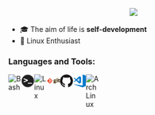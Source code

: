 <!--
**WIttyJudge/wittyjudge** is a ✨ _special_ ✨ repository because its `README.md` (this file) appears on your GitHub profile.

Here are some ideas to get you started:

- 🔭 I’m currently working on ...
- 🌱 I’m currently learning ...
- 👯 I’m looking to collaborate on ...
- 🤔 I’m looking for help with ...
- 💬 Ask me about ...
- 📫 How to reach me: ...
- 😄 Pronouns: ...
- ⚡ Fun fact: ...
-->

<!--
<img src="https://raw.githubusercontent.com/wittyjudge/wittyjudge/master/assets/picture.png" alt="related picture" style="text-align: center; margin-bottom: 30px;" />
-->

<p class="aligncenter" style="text-align: center; margin-top: 30px;">
  <!-- disable icons for now; see https://github.com/anuraghazra/github-readme-stats/issues/104 -->
  <img src="https://github-readme-stats.vercel.app/api?username=wittyjudge&count_private=true&show_icons=true&theme=algolia" />
</p>

-   :mortar_board: The aim of life is **self-development**
-   :penguin: Linux Enthusiast

### Languages and Tools:

[<img align="left" alt="Bash" width="26px" src="https://raw.githubusercontent.com/odb/official-bash-logo/master/assets/Logos/Icons/SVG/128x128.svg" />](https://www.google.com/search?&q=Bash)

[<img align="left" alt="Terminal" width="26px" src="https://raw.githubusercontent.com/github/explore/80688e429a7d4ef2fca1e82350fe8e3517d3494d/topics/terminal/terminal.png" />](https://www.google.com/search?&q=command+line+interface)

[<img align="left" alt="Linux" width="26px" src="https://image.flaticon.com/icons/svg/226/226772.svg" />](https://www.google.com/search?&q=Linux)

[<img align="left" alt="Git" width="26px" src="https://raw.githubusercontent.com/github/explore/80688e429a7d4ef2fca1e82350fe8e3517d3494d/topics/git/git.png" />](https://www.google.com/search?&q=Git)

[<img align="left" alt="GitHub" width="26px" src="https://raw.githubusercontent.com/github/explore/78df643247d429f6cc873026c0622819ad797942/topics/github/github.png" />](https://www.google.com/search?&q=Github)

[<img align="left" alt="Visual Studio Code" width="26px" src="https://raw.githubusercontent.com/github/explore/80688e429a7d4ef2fca1e82350fe8e3517d3494d/topics/visual-studio-code/visual-studio-code.png" />](https://www.google.com/search?&q=Visual+Studio+Code)

[<img align="left" alt="Arch Linux" width="26px" src="https://www.iconfinder.com/data/icons/flat-round-system/512/archlinux-512.png" />](https://www.google.com/search?&q=Arch+Linux)

<!--
![Profile views](https://gpvc.arturio.dev/wittyjudge)
-->
